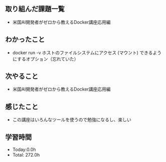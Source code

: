 ## 取り組んだ課題一覧
- 米国AI開発者がゼロから教えるDocker講座応用編
## わかったこと
- docker run -v ホストのファイルシステムにアクセス (マウント) できるようにするオプション（忘れていた）
## 次やること
- 米国AI開発者がゼロから教えるDocker講座応用編
## 感じたこと
- この講座はいろんなツールを使うので勉強になるし、楽しい
## 学習時間
- Today:0.0h
- Total: 272.0h
